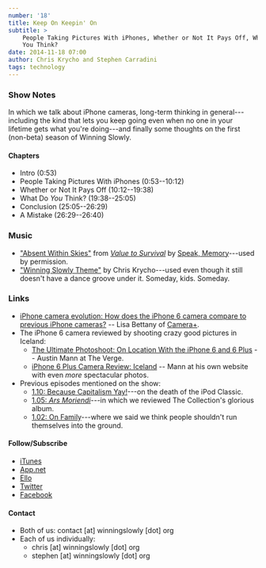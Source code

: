 ```yaml
---
number: '18'
title: Keep On Keepin' On
subtitle: >
    People Taking Pictures With iPhones, Whether or Not It Pays Off, What Do
    You Think?
date: 2014-11-18 07:00
author: Chris Krycho and Stephen Carradini
tags: technology
---
```


### Show Notes

In which we talk about iPhone cameras, long-term thinking in general---including
the kind that lets you keep going even when no one in your lifetime gets what
you're doing---and finally some thoughts on the first (non-beta) season of
Winning Slowly.

#### Chapters

  - Intro (0:53)
  - People Taking Pictures With iPhones (0:53--10:12)
  - Whether or Not It Pays Off (10:12--19:38)
  - What Do *You* Think? (19:38--25:05)
  - Conclusion (25:05--26:29)
  - A Mistake (26:29--26:40)

### Music

  - ["Absent Within Skies"] from [_Value to Survival_] by [Speak, Memory]---used
    by permission.
  - ["Winning Slowly Theme"] by Chris Krycho---used even though it still doesn't
    have a dance groove under it. Someday, kids. Someday.

["Absent Within Skies"]: //speakmemoryok.bandcamp.com/track/absent-within-skies
[_Value to Survival_]: //speakmemoryok.bandcamp.com
[Speak, Memory]: //www.facebook.com/speakmemoryok
["Winning Slowly Theme"]: //soundcloud.com/chriskrycho/winning-slowly

### Links

  - [iPhone camera evolution: How does the iPhone 6 camera compare to previous
    iPhone cameras?][evolution] -- Lisa Bettany of [Camera+].
  - The iPhone 6 camera reviewed by shooting crazy good pictures in Iceland:
      + [The Ultimate Photoshoot: On Location With the iPhone 6 and 6
        Plus][verge] -- Austin Mann at The Verge.
      + [iPhone 6 Plus Camera Review: Iceland][iceland] -- Mann at his own
        website with even *more* spectacular photos.
  - Previous episodes mentioned on the show:
      + [1.10: Because Capitalism Yay!][1.10]---on the death of the iPod
        Classic.
      + [1.05: _Ars Moriendi_][1.05]---in which we reviewed The Collection's
        glorious album.
      + [1.02: On Family][1.02]---where we said we think people shouldn't run
        themselves into the ground.

[evolution]: //snapsnapsnap.photos/how-does-the-iphone-6-camera-compare-to-previous-iphone-cameras/
[Camera+]: //campl.us
[verge]: //www.theverge.com/2014/9/18/6339583/iphone-6-and-6-plus-camera-test-iceland
[iceland]: //austinmann.com/trek/iphone-6-plus-camera-review-iceland

[1.02]: //www.winningslowly.org/1.02/
[1.05]: //www.winningslowly.org/1.05/
[1.10]: //www.winningslowly.org/1.10/

#### Follow/Subscribe

- [iTunes](//itunes.apple.com/us/podcast/winning-slowly/id807603957?mt=2)
- [App.net](//alpha.app.net/winningslowly)
- [Ello](//ello.co/winningslowly)
- [Twitter](//twitter.com/winningslowly)
- [Facebook](//www.facebook.com/winningslowlypodcast)

#### Contact

- Both of us: contact [at] winningslowly [dot] org
- Each of us individually:
    - chris [at] winningslowly [dot] org
    - stephen [at] winningslowly [dot] org
